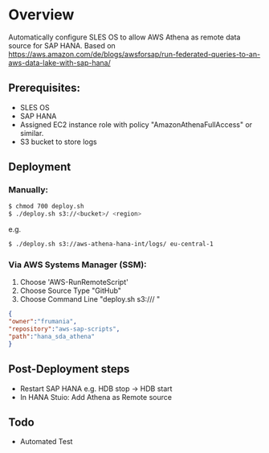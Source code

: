 # Overview

Automatically configure SLES OS to allow AWS Athena as remote data source for SAP HANA. Based on
https://aws.amazon.com/de/blogs/awsforsap/run-federated-queries-to-an-aws-data-lake-with-sap-hana/

## Prerequisites:

- SLES OS
- SAP HANA
- Assigned EC2 instance role with policy "AmazonAthenaFullAccess" or similar.
- S3 bucket to store logs

## Deployment

### Manually:

```bash
$ chmod 700 deploy.sh
$ ./deploy.sh s3://<bucket>/ <region>
```

e.g.

```bash
$ ./deploy.sh s3://aws-athena-hana-int/logs/ eu-central-1
```


### Via AWS Systems Manager (SSM):

1) Choose 'AWS-RunRemoteScript'
2) Choose Source Type "GitHub"
3) Choose Command Line "deploy.sh s3://<bucket>/ <region>"

```json
{
"owner":"frumania",
"repository":"aws-sap-scripts",
"path":"hana_sda_athena"
}
```

## Post-Deployment steps

- Restart SAP HANA e.g. HDB stop -> HDB start
- In HANA Stuio: Add Athena as Remote source

## Todo

- Automated Test